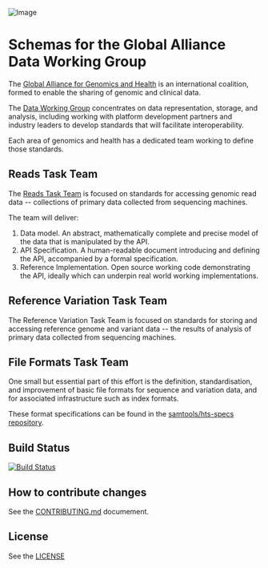![Image](http://genomicsandhealth.org/files/logo_ga.png)


# Schemas for the Global Alliance Data Working Group


The [Global Alliance for Genomics and Health][ga4gh] is an international
coalition, formed to enable the sharing of genomic and clinical data.

The [Data Working Group](http://genomicsandhealth.org/files/public/Priorities%20-%20without%20membership%20DWG_0.pdf) concentrates on data representation, storage, and analysis, including working with platform development partners and industry leaders to develop standards that will facilitate interoperability.

Each area of genomics and health has a dedicated team working to define those standards.


## Reads Task Team

The [Reads Task Team](https://groups.google.com/forum/#!forum/dwgreadtaskteam) is focused on standards for accessing genomic read data -- collections of primary data collected from sequencing machines.

The team will deliver:
  1. Data model. An abstract, mathematically complete and precise model of the data that is manipulated by the API.
  2. API Specification. A human-readable document introducing and defining the API, accompanied by a formal specification.
  3. Reference Implementation. Open source working code demonstrating the API, ideally which can underpin real world working implementations.

## Reference Variation Task Team

The Reference Variation Task Team is focused on standards for storing and accessing reference genome and variant data -- the results of analysis of primary data collected from sequencing machines.

## File Formats Task Team

One small but essential part of this effort is the definition,
standardisation, and improvement of basic file formats for sequence and
variation data, and for associated infrastructure such as index formats.

These format specifications can be found in the
[samtools/hts-specs repository][hts-specs].

[ga4gh]:      http://genomicsandhealth.org/
[hts-specs]:  https://github.com/samtools/hts-specs


## Build Status

[![Build Status](https://travis-ci.org/ga4gh/schemas.svg?branch=master)](https://travis-ci.org/ga4gh/schemas)

## How to contribute changes

See the [CONTRIBUTING.md](CONTRIBUTING.md) documement.

## License

See the [LICENSE](LICENSE)
